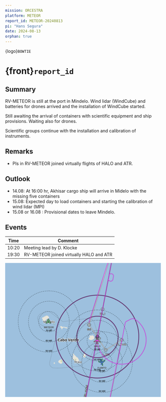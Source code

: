 ```yaml
---
mission: ORCESTRA
platform: METEOR
report_id: METEOR-20240813
pi: "Hans Segura"
date: 2024-08-13
orphan: true
---
```


{logo}`BOWTIE`

# {front}`report_id`

## Summary

RV-METEOR is still at the port in Mindelo. Wind lidar (WindCube) and batteries for drones arrived and the installation of WindCube started.   

Still awaiting the arrival of containers with scientific equipment and ship provisions. Waiting also for drones.  

Scientific groups continue with the installation and calibration of instruments.

## Remarks

- PIs in RV-METEOR joined virtually flights of HALO and ATR.

## Outlook

- 14.08: At 16:00 hr, Akhisar cargo ship will arrive in Midelo with the missing five containers
- 15.08: Expected day to load containers and starting the calibration of wind lidar (MPI)
- 15.08 or 16.08 : Provisional dates to leave Mindelo.

## Events

Time | Comment
--- | ---
10:20 | Meeting lead by D. Klocke
19:30 | RV-METEOR joined virtually HALO and ATR

![figure](./figures/meet_virtually_METEOR.png)
